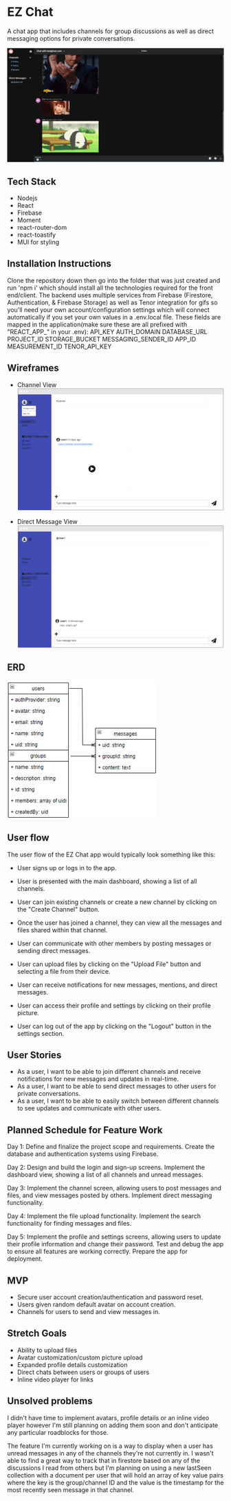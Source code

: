 # EZ Chat

A chat app that includes channels for group discussions as well as direct messaging options for private conversations.

![chatapp](./public/chatapp.png)

## Tech Stack
- Nodejs
- React
- Firebase
- Moment
- react-router-dom
- react-toastify
- MUI for styling

## Installation Instructions
Clone the repository down then go into the folder that was just created and run 'npm i' which should install all the technologies required for the front end/client.
The backend uses multiple services from Firebase (Firestore, Authentication, & Firebase Storage) as well as Tenor integration for gifs so you'll need your own account/configuration settings which will connect automatically if you set your own values in a .env.local file. These fields are mapped in the application(make sure these are all prefixed with "REACT_APP_" in your .env):
API_KEY
AUTH_DOMAIN
DATABASE_URL
PROJECT_ID
STORAGE_BUCKET
MESSAGING_SENDER_ID
APP_ID
MEASUREMENT_ID
TENOR_API_KEY

## Wireframes
- Channel View
![channel_wireframe](./public/channel_wireframe.PNG)

- Direct Message View
![dm_wireframe](./public/dm_wireframe.PNG)

## ERD
![erd](./public/erd.png)


## User flow
The user flow of the EZ Chat app would typically look something like this:

- User signs up or logs in to the app.

- User is presented with the main dashboard, showing a list of all channels.

- User can join existing channels or create a new channel by clicking on the "Create Channel" button.

- Once the user has joined a channel, they can view all the messages and files shared within that channel.

- User can communicate with other members by posting messages or sending direct messages.

- User can upload files by clicking on the "Upload File" button and selecting a file from their device.

- User can receive notifications for new messages, mentions, and direct messages.

- User can access their profile and settings by clicking on their profile picture.

- User can log out of the app by clicking on the "Logout" button in the settings section.

## User Stories
- As a user, I want to be able to join different channels and receive notifications for new messages and updates in real-time.
- As a user, I want to be able to send direct messages to other users for private conversations.
- As a user, I want to be able to easily switch between different channels to see updates and communicate with other users.

## Planned Schedule for Feature Work
Day 1:
Define and finalize the project scope and requirements.
Create the database and authentication systems using Firebase.

Day 2:
Design and build the login and sign-up screens.
Implement the dashboard view, showing a list of all channels and unread messages.

Day 3:
Implement the channel screen, allowing users to post messages and files, and view messages posted by others.
Implement direct messaging functionality.

Day 4:
Implement the file upload functionality.
Implement the search functionality for finding messages and files.

Day 5:
Implement the profile and settings screens, allowing users to update their profile information and change their password.
Test and debug the app to ensure all features are working correctly.
Prepare the app for deployment.

## MVP
- Secure user account creation/authentication and password reset.
- Users given random default avatar on account creation.
- Channels for users to send and view messages in.

## Stretch Goals
- Ability to upload files
- Avatar customization/custom picture upload
- Expanded profile details customization
- Direct chats between users or groups of users
- Inline video player for links

## Unsolved problems
I didn't have time to implement avatars, profile details or an inline video player however I'm still planning on adding them soon and don't anticipate any particular roadblocks for those.

The feature I'm currently working on is a way to display when a user has unread messages in any of the channels they're not currently in. I wasn't able to find a great way to track that in firestore based on any of the discussions I read from others but I'm planning on using a new lastSeen collection with a document per user that will hold an array of key value pairs where the key is the group/channel ID and the value is the timestamp for the most recently seen message in that channel.
